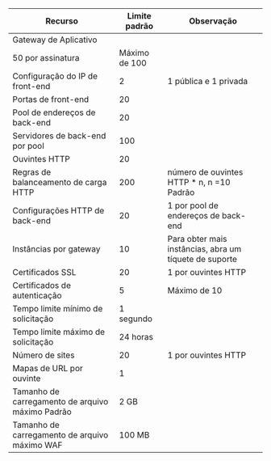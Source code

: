 | Recurso | Limite padrão | Observação |
| --- | --- | --- |
| Gateway de Aplicativo
 |50 por assinatura | Máximo de 100 |
| Configuração do IP de front-end |2 |1 pública e 1 privada |
| Portas de front-end |20 | |
| Pool de endereços de back-end |20 | |
| Servidores de back-end por pool |100 | |
| Ouvintes HTTP |20 | |
| Regras de balanceamento de carga HTTP |200 |número de ouvintes HTTP * n, n =10 Padrão |
| Configurações HTTP de back-end |20 |1 por pool de endereços de back-end |
| Instâncias por gateway |10 | Para obter mais instâncias, abra um tíquete de suporte |
| Certificados SSL |20 |1 por ouvintes HTTP |
| Certificados de autenticação |5 | Máximo de 10 |
| Tempo limite mínimo de solicitação |1 segundo | |
| Tempo limite máximo de solicitação |24 horas | |
| Número de sites |20 |1 por ouvintes HTTP |
| Mapas de URL por ouvinte |1 | |
| Tamanho de carregamento de arquivo máximo Padrão |2 GB | |
| Tamanho de carregamento de arquivo máximo WAF |100 MB| |

